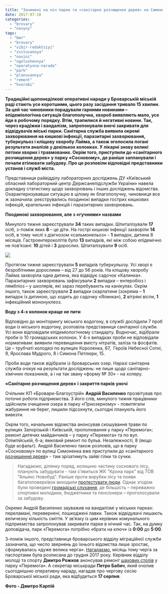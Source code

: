 ```yaml
---
title: "Зачинені на ніч парки та «санітарне розчищення дерев» на Симоненка - оперативні новини"
date: 2017-07-10
categories: 
  - "brovary"
  - "novyny"
tags: 
  - "bmr"
  - "brovary"
  - "vibir-redaktsiyi"
  - "zvituvannya"
  - "novini"
  - "ogoloshennya"
  - "operatyvna-narada"
  - "park"
  - "planuvannya"
  - "remont"
  - "hvorobi"
---
```


**Традиційні щопонеділкові оперативні наради у Броварській міській раді стають усе коротшими, цього разу засідання тривало 15 хвилин. За цей час чиновники порадували гарними новинами – епідеміологічна ситуація благополучна, хвороб виявляють мало, усе йде в робочому порядку. Втім, трапилися й негативні новини. Так, через крадіжки і вандалізм, запропонували вночі закривати для відвідувачів міські парки. Санітарна служба виявила окремі захворювання на кишкові інфекції, паразитарні захворювання, туберкульоз і кліщову хворобу Лайма, а також оголосила погані результати аналізів у декількох колонках. У лікарні знову великі потоки хворих і травмованих. Окрім того, приступили до «санітарного розчищення дерев» у парку «Сосновому», де раніше запланували і почали втілювати забудову. Про це розповіли відповідні представники установ і служб міста.**

Представниця райвідділу лабораторних досліджень ДУ «Київський обласний лабораторний центр Держсанепідслужби України» навела докладну статистику щодо захворювань і інших досліджень відомства. Охарактеризувавши ситуацію в цілому як благополучну, чиновниця все ж зазначила: реєструвались поодинокі випадки гострих кишкових інфекцій, крапельних інфекцій і паразитарних захворювань.

**Поодинокі захворювання, але з «гучними» назвами**

Минулого тижня зареєстрували **34** таких випадки. Шпиталізували **17** осіб, з-поміж яких **8** – це діти. На гострі кишкові інфекції захворіли **14** осіб, в тому числі з діагнозом «сальмонельоз» - **1** випадок, дитина 8 місяців. Гастроентероколітів було **13** випадків, які між собою епідемічно не пов’язані: **10** дітей і **3** дорослих. Шпиталізували **9** осіб.

[![](https://mpz.brovary.org/wp-content/uploads/2017/07/Operpatyvna-narada-BMR-2017.07.10_02.jpg)](https://mpz.brovary.org/wp-content/uploads/2017/07/Operpatyvna-narada-BMR-2017.07.10_02.jpg)

Протягом тижня зареєстрували **5** випадків туберкульозу. Усі хворі є безробітними дорослими – від 27 до 56 років. На кліщову хворобу Лайма захворіла одна дитина, яка відвідує садочок «Калинка». Паразитарних захворювань зафіксували **2** випадки – ентеробіоз і лямбліоз – у школярів, які зараз перебувають на канікулах. Окрім іншого, також зареєстрували **2** випадки скарлатини (зокрема – **1** випадок із дитиною, що ходить до садочку «Ялинка»), **2** вітряні віспи, **1** інфекційний мононуклеоз.

**Воду з 4-х колонок краще не пити**

Відповідно до моніторингу міського водогону, в службі дослідили 7 проб води із міського водогону, розповіла представниця санітарної служби. Усі вони відповідали епідеміологічному стандарту. Водночас, відібрали проби із 10 громадських колонок. У 4-х випадках проби не відповідали нормативам: виявили перевищення вмісту нітратів, заліза та фосфатів. Це – трубчаті колодязі по вулицях Короленка, 67,  Героїв Небесної Сотні, 9, Ярослава Мудрого, 8 і Симона Петлюри, 15.

Проби води також відібрали із броварських озер. Наразі санітарна служба очікує на результати досліджень: не лише щодо санітарно-хімічних показників, а і на так звану «форму № 30» - на холеру.

**«Санітарне розчищення дерев» і закриття парків уночі**

Очільник КП «Бровари-Благоустрій» **Андрій Василенко** прозвітував про поточні роботи підприємства. З його слів, минулого тижня працівники здійснили очищення озера в парку «Приозерному» - повитягали жабуриння не берег, лишили підсохнути, сьогодні планують його вивезти.

Окрім того, начальник відомства анонсував скошування трави по вулицях Запорізькій і Київській, прополювання у парку «Перемога»; ремонт дитячих майданчиків – у парку «Перемога» та по вул. Олімпійській, 6-а; ямковий ремонт по бульв. Незалежності, 8 (якщо буде асфальт). Андрій Василенко також розповів, що в парку «Сосновому» по вулиці Симоненка вже приступили до «санітарного [розчищення дерев](https://mpz.brovary.org/pid-nizh-63-sosny-ubyly-te-shho-davalo-zhyttya-foto/)» - там зрізатимуть зайві гілки та сучки.

> Нагадаємо, ділянку поряд, колишню частину соснового лісу, планують забудувати - там з'явиться ЖК "Крона парк" від ТОВ "Альянс Новобуд". Раніше проти вирубки лісу та появи багатоповерхівок виходили [протестувати люди](https://mpz.brovary.org/brovarchany-protestuyut-proty-budivnytstva-na-symonenka-chornovola-znesly-ogorozhu-foto/). Однак згодом були проведені [громадські слухання](https://mpz.brovary.org/u-brovarah-vidbulysya-gromadski-sluhannya-adminresurs-peremig-foto/), де більшість – переважно спортивні молодики, бюджетники та пенсіонери – проголосували за забудову.

Окремо Андрій Василенко зауважив на вандалізмі у міських парках: переламані, перевернені, пошкоджені лавки. Також відвідувачі лишають величезну кількість сміття. У зв’язку із цим керівник комунального підприємства запропонував закривати парки в нічний час. Так, на думку доповідача, парк «Перемога» потрібно «брати на ключ» із **0:00** до **5:00**.

З-поміж іншого, представниця броварського відділу міграційної служби зазначила, що число звернень до їхнього відомства лише зростає, сформувалась «дуже велика черга». [Нагадаємо](https://mpz.brovary.org/ditej-kusayut-bezprytulni-tvaryny-cherga-na-bezviz-rozpysana-grudnya-operatyvni-novyny/), місяць тому черга за паспортами була розписана до грудня 2017 року. Керівник відділу молоді та спорту **Дмитро Рожков** анонсував ремонт [шахових столів](https://www.facebook.com/groups/brovary/permalink/1716702861693006/) у парку «Перемога». А секретар міськради **Петро Бабич**, який очолив сьогоднішню оперативну нараду, нагадав про чергову сесію Броварської міської ради, яка відбудеться **17 серпня**.

**Фото - Дмитро Карпій**
